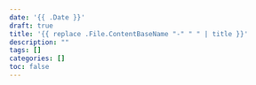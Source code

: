 ```yaml
---
date: '{{ .Date }}'
draft: true
title: '{{ replace .File.ContentBaseName "-" " " | title }}'
description: ""
tags: []
categories: []
toc: false
---
```

